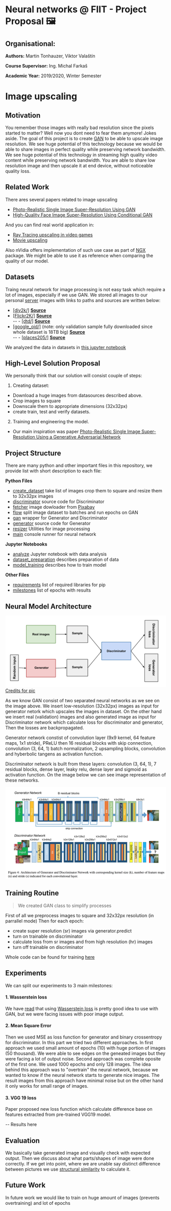 # Neural networks @ FIIT - Project Proposal 🖼
## Organisational:
**Authors:** Martin Tonhauzer, Viktor Valaštín

**Course Supervisor:** Ing. Michal Farkaš

**Academic Year:** 2019/2020, Winter Semester

<!-- 
 - Updated motivation and related work sections from the proposal. // DONE?
 - Dataset and data analysis from the previous submissions. // Almost
 - Description of the neural model architecture. // DONE
 - Description of the training routine.
 - Description of the experiments you conducted.
 - The results of these experiments and their analysis. 
-->

# Image upscaling

## Motivation

You remember those images with really bad resolution since the pixels started to matter? Well now you dont need to fear them anymore!
Jokes aside.
The goal of this project is to create [GAN](https://en.wikipedia.org/wiki/Generative_adversarial_network) to be able to upscale image resolution.
We see huge potential of this technology because we would be able to share images in perfect quality while preserving network bandwidth. 
We see huge potential of this technology in streaming high quality video content while preserving network bandwidth.
You are able to share low resolution image and then upscale it at end device, without noticeable quality loss.

## Related Work
There ares several papers related to image upscaling

 - [Photo-Realistic Single Image Super-Resolution Using GAN](https://arxiv.org/abs/1609.04802)
 - [High-Quality Face Image Super-Resolution Using Conditional GAN](https://arxiv.org/pdf/1707.00737.pdf)

And you can find real world application in:
 - [Ray Tracing upscaling in video games](https://www.nvidia.com/en-us/geforce/news/dlss-control-and-beyond/)
 - [Movie upscaling](https://www.provideocoalition.com/videogorillas-bigfoot-super-resolution-converts-films-from-native-480p-to-4k/)

Also nVidia offers implementation of such use case as part of [NGX](https://developer.nvidia.com/rtx/ngx) package. We might be able to use it as reference when comparing the quality of our model.

## Datasets

Traing neural network for image processing is not easy task which require a lot of images, especially if we use GAN.
We stored all images to our personal [server](http://static.dthi.eu/datasets/) images with links to paths and sources are written below:

- [[div2k/]](http://static.dthi.eu/datasets/div2k/)  **[Source](https://data.vision.ee.ethz.ch/cvl/DIV2K/)**
- [[Flickr2K/]](http://static.dthi.eu/datasets/Flickr2K/) **[Source](http://cv.snu.ac.kr/research/EDSR/Flickr2K.tar)**  
-- - [[dtd/]](http://static.dthi.eu/datasets/dtd/)  **[Source](http://www.robots.ox.ac.uk/~vgg/data/dtd/)**  
- [[google\_oid/]](http://static.dthi.eu/datasets/google_oid/) (note: only validation sample fully downloaded since whole dataset is 18TB big)  **[Source](https://storage.googleapis.com/openimages/web/index.html)**  
-- - [[places205/]](http://static.dthi.eu/datasets/places205/)   **[Source](http://places.csail.mit.edu/index.html)** 

We analyzed the data in datasets in [this jupyter notebook](analyze.ipynb)

## High-Level Solution Proposal
We personally think that our solution will consist couple of steps:

1. Creating dataset:
 - Download a huge images from datasources described above.
 - Crop images to square
 - Downscale them to appropriate dimensions (32x32px)
 - create train, test and verify datasets.
2. Training and engineering the model.
 - Our main inspiration was paper [Photo-Realistic Single Image Super-Resolution Using a Generative Adversarial Network](https://arxiv.org/pdf/1609.04802.pdf) 

## Project Structure

There are many python and other important files in this repository, we provide list with short description to each file:

**Python Files**
 - [create_dataset](create_dataset.py) take list of images crop them to square and resize them to 32x32px images
 - [discriminator](discriminator.py) source code for Discriminator
 - [fetcher](fetcher.py) image dowloader from [Pixabay](https://pixabay.com)
 - [flow](flow.py) split image dataset to batches and run epochs on GAN
 - [gan](gan.py) wrapper for Generator and Discriminator
 - [generator](generator.py) source code for Generator
 - [resizer](resizer.py) Utilities for image processing
 - [main](main.py) console runner for neural network

**Jupyter Notebooks**
 - [analyze](analyze.ipynb) Jupyter notebook with data analysis
 - [dataset_preparation](dataset_preparation.ipynb) describes preparation of data
 - [model_training](model_training.ipynb) describes how to train model

**Other Files**
 - [requirements](requirements.txt) list of required libraries for pip
 - [milestones](milestones.pdf) list of epochs with results


## Neural Model Architecture

![alt text](gan_diagram.svg "GAN Diagram")
[Credits for pic](https://developers.google.com/machine-learning/gan/gan_structure)

As we know GAN consist of two separated neural networks as we see on the image above.
We insert low-resolution (32x32px) images as input for generator netork which upscales the images in dataset.
On the other hand we insert real (validation) images and also generated image as input for Discriminator network which calculate loss for discriminator and generator,
Then the losses are backpropagated.

Generator network constist of convolution layer (9x9 kernel, 64 feature maps, 1x1 stride), PReLU then 16 residual blocks with skip connection, convolution (3, 64, 1) batch normalization, 2 upsampling blocks, convolution and hyberbolic tangens as activation function.

Discriminator network is built from these layers: convolution (3, 64, 1), 7 residual blocks, dense layer, leaky relu, dense layer and sigmoid as activation function.
On the image below we can see image representation of these networks.

![alt text](model.png "Model")

## Training Routine

> We created GAN class to simplify processes

First of all we preprocess images to square and 32x32px resolution (in parrallel mode)
Then for each epoch: 
  - create super resolution (sr) images via generator.predict
  - turn on trainable on discriminator  
  - calculate loss from sr images and from high resolution (hr) images
  - turn off trainable on discriminator  

Whole code can be found for training [here](flow.py)


## Experiments

We can split our experiments to 3 main milestones:

#### 1. Wasserstein loss

We have [read](https://developers.google.com/machine-learning/gan/loss) that using [Wasserstein loss](https://arxiv.org/abs/1701.07875) is pretty good idea to use with GAN, but we were facing issues with poor image output. 

#### 2. Mean Square Error

Then we used MSE as loss function for generator and binary crossentropy for discriminator. 
In this part we tried two different approaches. In first approach we used small amount of epochs (10) with huge portion of images (50 thousand).
We were able to see edges on the geneated images but they were facing a lot of output noise.
Second approach was complete oposite of the first one. We used 1000 epochs and only 128 images. The idea behind this approach was to "overtrain" the neural network, because we wanted to know if the neural network starts to generate nice images. The result images from this approach have minimal noise but on the other hand it only works for small range of images.

#### 3. VGG 19 loss

Paper proposed new loss function which calculate difference base on features extracted from pre-trained VGG19 model.

-- Results here

## Evaluation

We basically take generated image and visually check with expected output.
Then we discuss about what parts/shapes of image were done correctly.
If we get into point, where we are unable say distinct difference between pictures we use [structural similarity](https://scikit-image.org/docs/dev/api/skimage.metrics.html#skimage.metrics.structural_similarity) to calculate it.

## Future Work

In future work we would like to train on huge amount of images (prevents overtraining) and lot of epochs

